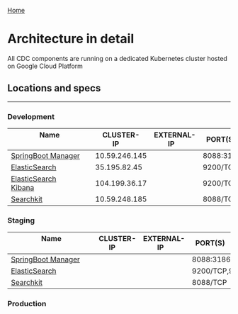 [Home](../Home.md)


# Architecture in detail

All CDC components are running on a dedicated Kubernetes cluster hosted on Google Cloud Platform

## Locations and specs

---

### Development                                                                                                

Name                                                       | CLUSTER-IP    | EXTERNAL-IP   | PORT(S)           | CPU | MEM | Nodes
---------------------------                                | ------------- | ------------- | ----------------- | --- | --- | ---
[SpringBoot Manager](https://pasc-dev.cessda.eu/admin/)    | 10.59.246.145 | <none> | 8088:31860/TCP    |     |     |    
[ElasticSearch](http://35.195.82.45:9200/)             | 35.195.82.45 | <none>        | 9200/TCP,9300/TCP |     |     |    
[ElasticSearch Kibana](http://104.199.36.17:5601/)             | 104.199.36.17 | <none>        | 9200/TCP,9300/TCP |     |     |    
[Searchkit](https://pasc-dev.cessda.eu)                    | 10.59.248.185 | <none>        | 8088/TCP          |     |     |    


### Staging

Name                                                       | CLUSTER-IP    | EXTERNAL-IP   | PORT(S)           | CPU | MEM | NODES
---------------------------                                | ------------- | ------------- | ----------------- | --- | --- | ---
[SpringBoot Manager](https://pasc-staging.cessda.eu/admin) |               |               | 8088:31860/TCP    |     |     |    
[ElasticSearch](http://35.190.217.39:9200)                 |               |               | 9200/TCP,9300/TCP |     |     |    
[Searchkit](https://pasc-staging.cessda.eu)                |               |               | 8088/TCP          |     |     |    


### Production
